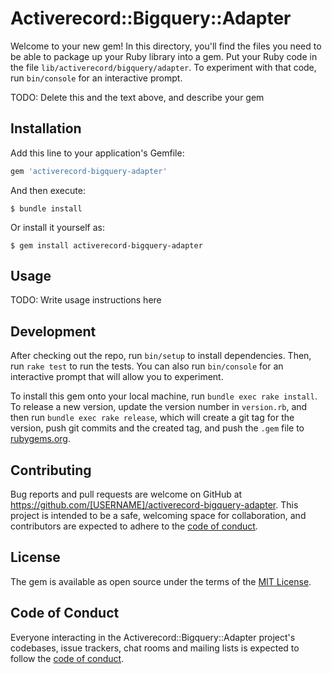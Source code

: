 # Activerecord::Bigquery::Adapter

Welcome to your new gem! In this directory, you'll find the files you need to be able to package up your Ruby library into a gem. Put your Ruby code in the file `lib/activerecord/bigquery/adapter`. To experiment with that code, run `bin/console` for an interactive prompt.

TODO: Delete this and the text above, and describe your gem

## Installation

Add this line to your application's Gemfile:

```ruby
gem 'activerecord-bigquery-adapter'
```

And then execute:

    $ bundle install

Or install it yourself as:

    $ gem install activerecord-bigquery-adapter

## Usage

TODO: Write usage instructions here

## Development

After checking out the repo, run `bin/setup` to install dependencies. Then, run `rake test` to run the tests. You can also run `bin/console` for an interactive prompt that will allow you to experiment.

To install this gem onto your local machine, run `bundle exec rake install`. To release a new version, update the version number in `version.rb`, and then run `bundle exec rake release`, which will create a git tag for the version, push git commits and the created tag, and push the `.gem` file to [rubygems.org](https://rubygems.org).

## Contributing

Bug reports and pull requests are welcome on GitHub at https://github.com/[USERNAME]/activerecord-bigquery-adapter. This project is intended to be a safe, welcoming space for collaboration, and contributors are expected to adhere to the [code of conduct](https://github.com/[USERNAME]/activerecord-bigquery-adapter/blob/master/CODE_OF_CONDUCT.md).

## License

The gem is available as open source under the terms of the [MIT License](https://opensource.org/licenses/MIT).

## Code of Conduct

Everyone interacting in the Activerecord::Bigquery::Adapter project's codebases, issue trackers, chat rooms and mailing lists is expected to follow the [code of conduct](https://github.com/[USERNAME]/activerecord-bigquery-adapter/blob/master/CODE_OF_CONDUCT.md).
